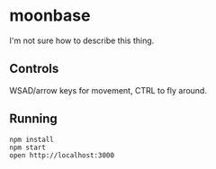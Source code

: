 moonbase
=====================

I'm not sure how to describe this thing.

## Controls

WSAD/arrow keys for movement, CTRL to fly around.

## Running

```
npm install
npm start
open http://localhost:3000
```
